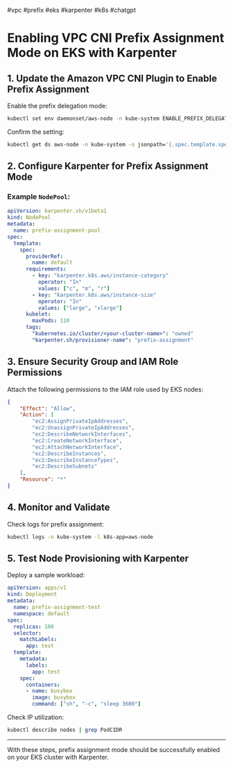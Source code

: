 #vpc #prefix #eks #karpenter #k8s #chatgpt
# Enabling VPC CNI Prefix Assignment Mode on EKS with Karpenter

## 1. Update the Amazon VPC CNI Plugin to Enable Prefix Assignment

Enable the prefix delegation mode:

```bash
kubectl set env daemonset/aws-node -n kube-system ENABLE_PREFIX_DELEGATION=true
```

Confirm the setting:

```bash
kubectl get ds aws-node -n kube-system -o jsonpath='{.spec.template.spec.containers[0].env[?(@.name=="ENABLE_PREFIX_DELEGATION")].value}'
```

## 2. Configure Karpenter for Prefix Assignment Mode

### Example `NodePool`:

```yaml
apiVersion: karpenter.sh/v1beta1
kind: NodePool
metadata:
  name: prefix-assignment-pool
spec:
  template:
    spec:
      providerRef:
        name: default
      requirements:
        - key: "karpenter.k8s.aws/instance-category"
          operator: "In"
          values: ["c", "m", "r"]
        - key: "karpenter.k8s.aws/instance-size"
          operator: "In"
          values: ["large", "xlarge"]
      kubelet:
        maxPods: 110
      tags:
        "kubernetes.io/cluster/<your-cluster-name>": "owned"
        "karpenter.sh/provisioner-name": "prefix-assignment"
```

## 3. Ensure Security Group and IAM Role Permissions

Attach the following permissions to the IAM role used by EKS nodes:

```json
{
    "Effect": "Allow",
    "Action": [
        "ec2:AssignPrivateIpAddresses",
        "ec2:UnassignPrivateIpAddresses",
        "ec2:DescribeNetworkInterfaces",
        "ec2:CreateNetworkInterface",
        "ec2:AttachNetworkInterface",
        "ec2:DescribeInstances",
        "ec2:DescribeInstanceTypes",
        "ec2:DescribeSubnets"
    ],
    "Resource": "*"
}
```

## 4. Monitor and Validate

Check logs for prefix assignment:

```bash
kubectl logs -n kube-system -l k8s-app=aws-node
```

## 5. Test Node Provisioning with Karpenter

Deploy a sample workload:

```yaml
apiVersion: apps/v1
kind: Deployment
metadata:
  name: prefix-assignment-test
  namespace: default
spec:
  replicas: 100
  selector:
    matchLabels:
      app: test
  template:
    metadata:
      labels:
        app: test
    spec:
      containers:
      - name: busybox
        image: busybox
        command: ["sh", "-c", "sleep 3600"]
```

Check IP utilization:

```bash
kubectl describe nodes | grep PodCIDR
```

---

With these steps, prefix assignment mode should be successfully enabled on your EKS cluster with Karpenter.

